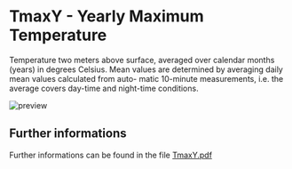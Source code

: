 # TmaxY - Yearly Maximum Temperature

Temperature two meters above surface, averaged over calendar months (years) in degrees 
Celsius. Mean values are determined by averaging daily mean values calculated from auto-
matic 10-minute measurements, i.e. the average covers day-time and night-time conditions. 

![preview](${base_url}/meteosuisse/Temperature/TmaxY/TmaxY.png)

## Further informations
Further informations can be found in the file [TmaxY.pdf](${base_url}/meteosuisse/Temperature/TmaxY/TmaxY.pdf)